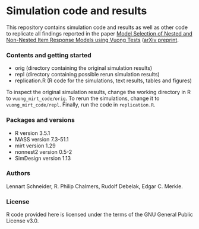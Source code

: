 # Simulation code and results

This repository contains simulation code and results as well as other code to
replicate all findings reported in the paper [Model Selection of Nested and
Non-Nested Item Response Models using Vuong
Tests](https://doi.org/10.1080/00273171.2019.1664280)
([arXiv preprint]((http://arxiv.org/abs/1810.04734)).

### Contents and getting started
* orig (directory containing the original simulation results)
* repl (directory containing possible rerun simulation results)
* replication.R (R code for the simulations, text results, tables and figures)

To inspect the original simulation results, change the working directory in R
to `vuong_mirt_code/orig`. To rerun the simulations, change it to
`vuong_mirt_code/repl`. Finally, run the code in `replication.R`.

### Packages and versions
* R version 3.5.1
* MASS version 7.3-51.1
* mirt version 1.29
* nonnest2 version 0.5-2
* SimDesign version 1.13

### Authors
Lennart Schneider, R. Philip Chalmers, Rudolf Debelak, Edgar C. Merkle.

### License
R code provided here is licensed under the terms of the GNU General Public
License v3.0.

